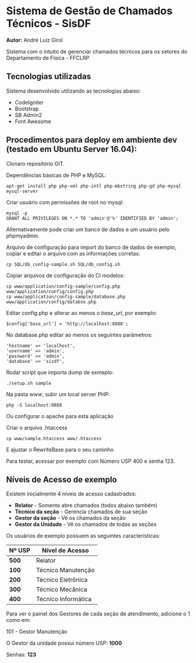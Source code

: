 # Sistema de Gestão de Chamados Técnicos - SisDF

**Autor:** André Luiz Girol

Sistema com o intuito de gerenciar chamados técnicos para os setores do Departamento de Física - FFCLRP
 
## Tecnologias utilizadas
 
Sistema desenvolvido utilizando as tecnologias abaixo:

* CodeIgniter
* Bootstrap
* SB Admin2
* Font Awesome

## Procedimentos para deploy em ambiente dev (testado em Ubuntu Server 16.04):

Clonaro repositório GIT.

Dependências básicas de PHP e MySQL:

    apt-get install php php-xml php-intl php-mbstring php-gd php-mysql mysql-server

Criar usuário com permissões de root no mysql:

    mysql -p
    GRANT ALL PRIVILEGES ON *.* TO 'admin'@'%' IDENTIFIED BY 'admin';
    
Alternativamente pode criar um banco de dados e um usuário pelo phpmyadmin.

Arquivo de configuração para import do banco de dados de exemplo, 
copiar e editar o arquivo com as informações corretas:

    cp SQL/db_config-sample.sh SQL/db_config.sh 

Copiar arquivos de configuração do CI modelos:

    cp www/application/config-sample/config.php www/application/config/config.php
    cp www/application/config-sample/database.php www/application/config/databse.php

Editar config.php e alterar ao menos o *base_url*, por exemplo:

    $config['base_url'] = 'http://localhost:8888';

No database.php editar ao menos os seguintes parâmetros:

    'hostname' => 'localhost',
    'username' => 'admin',
    'password' => 'admin',
    'database' => 'sisdf',
    
Rodar script que importa dump de exmeplo: 

    ./setup.sh sample

Na pasta *www*, subir um local server PHP: 

    php -S localhost:8888
    
Ou configurar o apache para esta aplicação

Criar o arquivo .htaccess
   
    cp www/sample.htaccess www/.htaccess
    
E ajustar o RewriteBase para o seu caminho.

Para testar, acessar por exemplo com Número USP 400 e senha 123.

## Níveis de Acesso de exemplo

Existem inicialmente 4 níveis de acesso cadastrados:

- **Relator** - Somente abre chamados (todos abaixo também)
- **Técnico da seção** - Gerencia chamados de sua seção
- **Gestor da seção** - Vê os chamados da seção
- **Gestor da Unidade** - Vê os chamados de todas as seções

Os usuários de exemplo possuem as seguintes características: 

| Nº USP | Nível de Acesso |
| --------- | --------------------- |
| **500** | Relator |
| **100** | Técnico Manutenção |
| **200** | Técnico Eletrônica |
| **300** | Técnico Mecânica |
| **400** | Técnico Informática |

Para ver o painel dos Gestores de cada seção de atendimento, adicione o 1 como em:

101 - Gestor Manutenção

O Gestor da unidade possui número USP: **1000**

Senhas: **123**



